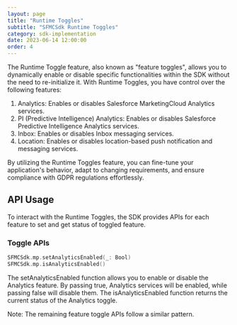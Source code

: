 ```yaml
---
layout: page
title: "Runtime Toggles"
subtitle: "SFMCSdk Runtime Toggles"
category: sdk-implementation
date: 2023-06-14 12:00:00
order: 4
---
```


The Runtime Toggle feature, also known as "feature toggles", allows you to dynamically enable or disable specific functionalities within the SDK without the need to re-initialize it. With Runtime Toggles, you have control over the following features:

1. Analytics: Enables or disables Salesforce MarketingCloud Analytics services.
2. PI (Predictive Intelligence) Analytics: Enables or disables Salesforce Predictive Intelligence Analytics services.
3. Inbox: Enables or disables Inbox messaging services.
4. Location: Enables or disables location-based push notification and messaging services.

By utilizing the Runtime Toggles feature, you can fine-tune your application's behavior, adapt to changing requirements, and ensure compliance with GDPR regulations effortlessly.

## API Usage

To interact with the Runtime Toggles, the SDK provides APIs for each feature to set and get status of toggled feature.

### Toggle APIs

```swift
SFMCSdk.mp.setAnalyticsEnabled(_: Bool)
SFMCSdk.mp.isAnalyticsEnabled()
```

The setAnalyticsEnabled function allows you to enable or disable the Analytics feature. By passing true, Analytics services will be enabled, while passing false will disable them. The isAnalyticsEnabled function returns the current status of the Analytics toggle.

Note: The remaining feature toggle APIs follow a similar pattern.

